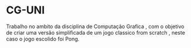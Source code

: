# CG-UNI
Trabalho no ambito da disciplina de Computação Grafica , com o objetivo de criar uma versão simplificada de um jogo classico from scratch , neste caso o jogo escolido foi Pong.
